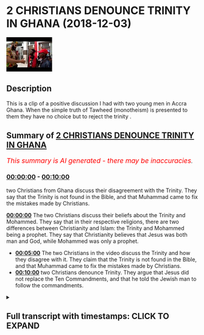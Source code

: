 # 2 CHRISTIANS DENOUNCE TRINITY IN GHANA (2018-12-03)

![alt 2 CHRISTIANS DENOUNCE TRINITY IN GHANA](LHtzRl6ORkw.jpg "2 CHRISTIANS DENOUNCE TRINITY IN GHANA")

## Description

This is a clip of a positive discussion I had with two young men in Accra Ghana. When the simple truth of Tawheed (monotheism) is presented to them they have no choice but to reject the trinity .

## Summary of [2 CHRISTIANS DENOUNCE TRINITY IN GHANA](https://www.youtube.com/watch?v=LHtzRl6ORkw)


*<span style="color:red; font-size:125%">This summary is AI generated - there may be inaccuracies</span>. [](/)*

### [00:00:00](https://www.youtube.com/watch?v=LHtzRl6ORkw&t=0) - [00:10:00](https://www.youtube.com/watch?v=LHtzRl6ORkw&t=600)

two Christians from Ghana discuss their disagreement with the Trinity. They say that the Trinity is not found in the Bible, and that Muhammad came to fix the mistakes made by Christians.

**[00:00:00](https://www.youtube.com/watch?v=LHtzRl6ORkw&t=0)** The two Christians discuss their beliefs about the Trinity and Mohammed. They say that in their respective religions, there are two differences between Christianity and Islam: the Trinity and Mohammed being a prophet. They say that Christianity believes that Jesus was both man and God, while Mohammed was only a prophet.
* **[00:05:00](https://www.youtube.com/watch?v=LHtzRl6ORkw&t=300)** The two Christians in the video discuss the Trinity and how they disagree with it. They claim that the Trinity is not found in the Bible, and that Muhammad came to fix the mistakes made by Christians.
* **[00:10:00](https://www.youtube.com/watch?v=LHtzRl6ORkw&t=600)**  two Christians denounce Trinity. They argue that Jesus did not replace the Ten Commandments, and that he told the Jewish man to follow the commandments.

<details><summary><h2>Full transcript with timestamps: CLICK TO EXPAND</h2></summary>

[0:00:01](https://youtu.be/LHtzRl6ORkw?t=1) [Music]  
[0:00:09](https://youtu.be/LHtzRl6ORkw?t=9) authorities I'm maxed out and your name  
[0:00:19](https://youtu.be/LHtzRl6ORkw?t=19) Tafari now a burger so you asked me a  
[0:00:22](https://youtu.be/LHtzRl6ORkw?t=22) question about Trinity something yeah  
[0:00:23](https://youtu.be/LHtzRl6ORkw?t=23) you're a Muslim and I'm a Christian so  
[0:00:27](https://youtu.be/LHtzRl6ORkw?t=27) in your tribe do you have anything  
[0:00:30](https://youtu.be/LHtzRl6ORkw?t=30) related with the Christian Trinity  
[0:00:32](https://youtu.be/LHtzRl6ORkw?t=32) alright so we as Muslims yeah let me  
[0:00:34](https://youtu.be/LHtzRl6ORkw?t=34) tell you what we believe in now we  
[0:00:37](https://youtu.be/LHtzRl6ORkw?t=37) believe that God is one we believe that  
[0:00:39](https://youtu.be/LHtzRl6ORkw?t=39) he's the ultimate creator Allah is the  
[0:00:43](https://youtu.be/LHtzRl6ORkw?t=43) same God we believe that abraham  
[0:00:45](https://youtu.be/LHtzRl6ORkw?t=45) believed in that Moses believed in that  
[0:00:47](https://youtu.be/LHtzRl6ORkw?t=47) Jesus believed him same good you know  
[0:00:49](https://youtu.be/LHtzRl6ORkw?t=49) when for example Moses was praying  
[0:00:51](https://youtu.be/LHtzRl6ORkw?t=51) Abraham was praying Jesus was praying in  
[0:00:52](https://youtu.be/LHtzRl6ORkw?t=52) the book and for example the Garden of  
[0:00:54](https://youtu.be/LHtzRl6ORkw?t=54) Gethsemane he fell on his face and he  
[0:00:56](https://youtu.be/LHtzRl6ORkw?t=56) prayed we believe he was praying to the  
[0:00:58](https://youtu.be/LHtzRl6ORkw?t=58) same God we believe in yeah there's no  
[0:01:00](https://youtu.be/LHtzRl6ORkw?t=60) different God it's the same the creator  
[0:01:02](https://youtu.be/LHtzRl6ORkw?t=62) of the heavens and the earth yeah in  
[0:01:06](https://youtu.be/LHtzRl6ORkw?t=66) Christianity we know the change is God  
[0:01:09](https://youtu.be/LHtzRl6ORkw?t=69) the Father God the Son God the Holy  
[0:01:12](https://youtu.be/LHtzRl6ORkw?t=72) Spirit  
[0:01:13](https://youtu.be/LHtzRl6ORkw?t=73) so you mean in your tribe these three  
[0:01:16](https://youtu.be/LHtzRl6ORkw?t=76) things are one so we for us we don't  
[0:01:19](https://youtu.be/LHtzRl6ORkw?t=79) believe that we believe that God is one  
[0:01:21](https://youtu.be/LHtzRl6ORkw?t=81) the Holy Spirit is not God and Jesus is  
[0:01:24](https://youtu.be/LHtzRl6ORkw?t=84) not good so we say Jesus never claimed  
[0:01:26](https://youtu.be/LHtzRl6ORkw?t=86) to be God the Holy Spirit never claims  
[0:01:29](https://youtu.be/LHtzRl6ORkw?t=89) to be God and it doesn't make sense for  
[0:01:32](https://youtu.be/LHtzRl6ORkw?t=92) there to be father as God and the son  
[0:01:34](https://youtu.be/LHtzRl6ORkw?t=94) has gotten Holy Spirit is God yet  
[0:01:36](https://youtu.be/LHtzRl6ORkw?t=96) there's one God that's three gods we say  
[0:01:38](https://youtu.be/LHtzRl6ORkw?t=98) that that's logically impossible you see  
[0:01:40](https://youtu.be/LHtzRl6ORkw?t=100) what I'm saying also it doesn't make  
[0:01:42](https://youtu.be/LHtzRl6ORkw?t=102) sense for us to say that Jesus 100% man  
[0:01:45](https://youtu.be/LHtzRl6ORkw?t=105) and 100% God we say that how does it how  
[0:01:49](https://youtu.be/LHtzRl6ORkw?t=109) can he be a hundred percent man and a  
[0:01:51](https://youtu.be/LHtzRl6ORkw?t=111) hundred percent for example Jesus he was  
[0:01:52](https://youtu.be/LHtzRl6ORkw?t=112) II he was thirsty in the Bible he went  
[0:01:55](https://youtu.be/LHtzRl6ORkw?t=115) to the fig tree he didn't know that it  
[0:01:56](https://youtu.be/LHtzRl6ORkw?t=116) was producing he said where's the  
[0:01:58](https://youtu.be/LHtzRl6ORkw?t=118) where's the FIGS didn't know where the  
[0:02:00](https://youtu.be/LHtzRl6ORkw?t=120) figs were so he had he says in the book  
[0:02:02](https://youtu.be/LHtzRl6ORkw?t=122) of Martin mark chapter 13 verse 39 he  
[0:02:04](https://youtu.be/LHtzRl6ORkw?t=124) says that no one knows the hour except  
[0:02:06](https://youtu.be/LHtzRl6ORkw?t=126) for who  
[0:02:07](https://youtu.be/LHtzRl6ORkw?t=127) the father only the father but the Holy  
[0:02:09](https://youtu.be/LHtzRl6ORkw?t=129) Spirit didn't know the hour and Jesus  
[0:02:10](https://youtu.be/LHtzRl6ORkw?t=130) didn't not know the hour but if he was  
[0:02:13](https://youtu.be/LHtzRl6ORkw?t=133) God then he knew everything that how  
[0:02:14](https://youtu.be/LHtzRl6ORkw?t=134) comes he does not know the hour just who  
[0:02:16](https://youtu.be/LHtzRl6ORkw?t=136) I'm saying so we're saying that God is  
[0:02:18](https://youtu.be/LHtzRl6ORkw?t=138) all-knowing all-powerful all strong he's  
[0:02:21](https://youtu.be/LHtzRl6ORkw?t=141) the beginning he is he doesn't end this  
[0:02:24](https://youtu.be/LHtzRl6ORkw?t=144) is good and so if Jesus was God he has  
[0:02:27](https://youtu.be/LHtzRl6ORkw?t=147) to have the same attributes but in the  
[0:02:29](https://youtu.be/LHtzRl6ORkw?t=149) Bible we find that he doesn't have those  
[0:02:31](https://youtu.be/LHtzRl6ORkw?t=151) attributes they all say okay but hold on  
[0:02:34](https://youtu.be/LHtzRl6ORkw?t=154) Jesus was 100% man 100% God we say  
[0:02:37](https://youtu.be/LHtzRl6ORkw?t=157) that's a contradiction you can't be a  
[0:02:39](https://youtu.be/LHtzRl6ORkw?t=159) hundred percent man and 100 percent good  
[0:02:40](https://youtu.be/LHtzRl6ORkw?t=160) yeah so we say that this whole idea of  
[0:02:43](https://youtu.be/LHtzRl6ORkw?t=163) the Trinity is not even mentioned it's  
[0:02:45](https://youtu.be/LHtzRl6ORkw?t=165) not mentioned in the Bible properly yeah  
[0:02:48](https://youtu.be/LHtzRl6ORkw?t=168) so I just need your final conclusion you  
[0:02:52](https://youtu.be/LHtzRl6ORkw?t=172) mean God is a spirit we say God we don't  
[0:02:56](https://youtu.be/LHtzRl6ORkw?t=176) call him a spirit we just say is the  
[0:02:57](https://youtu.be/LHtzRl6ORkw?t=177) most powerful or creator the the  
[0:03:00](https://youtu.be/LHtzRl6ORkw?t=180) all-powerful creator that knows all and  
[0:03:03](https://youtu.be/LHtzRl6ORkw?t=183) and is the creator of the heavens and  
[0:03:05](https://youtu.be/LHtzRl6ORkw?t=185) the earth  
[0:03:05](https://youtu.be/LHtzRl6ORkw?t=185) yeah and everything goes back to him  
[0:03:07](https://youtu.be/LHtzRl6ORkw?t=187) everything goes back to him he is  
[0:03:10](https://youtu.be/LHtzRl6ORkw?t=190) everything is submissive to him  
[0:03:11](https://youtu.be/LHtzRl6ORkw?t=191) he's the most powerful one now the thing  
[0:03:13](https://youtu.be/LHtzRl6ORkw?t=193) is not there's two differences between  
[0:03:14](https://youtu.be/LHtzRl6ORkw?t=194) Christianity and Islam one difference is  
[0:03:17](https://youtu.be/LHtzRl6ORkw?t=197) the Trinity so we don't believe in the  
[0:03:19](https://youtu.be/LHtzRl6ORkw?t=199) Trinity but we do believe in Jesus we  
[0:03:21](https://youtu.be/LHtzRl6ORkw?t=201) say he was the Messiah was the question  
[0:03:23](https://youtu.be/LHtzRl6ORkw?t=203) now yeah yeah so we believe that he was  
[0:03:25](https://youtu.be/LHtzRl6ORkw?t=205) a messiah  
[0:03:26](https://youtu.be/LHtzRl6ORkw?t=206) yes he was the Messiah yeah now we don't  
[0:03:29](https://youtu.be/LHtzRl6ORkw?t=209) say it was God son because the Bible  
[0:03:31](https://youtu.be/LHtzRl6ORkw?t=211) says blessed be the peacemakers for they  
[0:03:33](https://youtu.be/LHtzRl6ORkw?t=213) shall be called the sons of God and the  
[0:03:36](https://youtu.be/LHtzRl6ORkw?t=216) Bible also said to David today you're my  
[0:03:39](https://youtu.be/LHtzRl6ORkw?t=219) son today I have begotten you the same  
[0:03:41](https://youtu.be/LHtzRl6ORkw?t=221) thing that he said to Jesus because if  
[0:03:43](https://youtu.be/LHtzRl6ORkw?t=223) you ask a Christian if we're all God's  
[0:03:44](https://youtu.be/LHtzRl6ORkw?t=224) children what's the difference between  
[0:03:45](https://youtu.be/LHtzRl6ORkw?t=225) me and Jesus now and then he will say  
[0:03:47](https://youtu.be/LHtzRl6ORkw?t=227) look he's begotten and not made yeah I  
[0:03:51](https://youtu.be/LHtzRl6ORkw?t=231) have the question yeah if you believe in  
[0:03:54](https://youtu.be/LHtzRl6ORkw?t=234) Jesus why do you still pray to mom we  
[0:03:59](https://youtu.be/LHtzRl6ORkw?t=239) don't pray to Muhammad  
[0:04:00](https://youtu.be/LHtzRl6ORkw?t=240) okay now so Mohammed for us is a prophet  
[0:04:04](https://youtu.be/LHtzRl6ORkw?t=244) and messenger just like Jesus so Jesus  
[0:04:06](https://youtu.be/LHtzRl6ORkw?t=246) was the messenger prophet Messiah like  
[0:04:09](https://youtu.be/LHtzRl6ORkw?t=249) the Bible says he was a messenger he  
[0:04:11](https://youtu.be/LHtzRl6ORkw?t=251) says he was a prophet preach teachings  
[0:04:20](https://youtu.be/LHtzRl6ORkw?t=260) just like we follow Jesus his teachings  
[0:04:22](https://youtu.be/LHtzRl6ORkw?t=262) so for us we say that the message didn't  
[0:04:25](https://youtu.be/LHtzRl6ORkw?t=265) stop with Jesus because Jesus says have  
[0:04:28](https://youtu.be/LHtzRl6ORkw?t=268) many things to say unto you but you  
[0:04:29](https://youtu.be/LHtzRl6ORkw?t=269) cannot bear them now he talks about  
[0:04:30](https://youtu.be/LHtzRl6ORkw?t=270) someone in the future coming and the  
[0:04:32](https://youtu.be/LHtzRl6ORkw?t=272) Bible also says in the Book of Isaiah 42  
[0:04:34](https://youtu.be/LHtzRl6ORkw?t=274) it says there'll be a messenger that  
[0:04:36](https://youtu.be/LHtzRl6ORkw?t=276) will come in the air to the Arabs and  
[0:04:38](https://youtu.be/LHtzRl6ORkw?t=278) people of Kedar and so who was this  
[0:04:41](https://youtu.be/LHtzRl6ORkw?t=281) message that came to the people of kada  
[0:04:42](https://youtu.be/LHtzRl6ORkw?t=282) we say it was perform a hammer so he was  
[0:04:45](https://youtu.be/LHtzRl6ORkw?t=285) continuing on from what jesus said he  
[0:04:47](https://youtu.be/LHtzRl6ORkw?t=287) didn't say Jesus was a liar  
[0:04:48](https://youtu.be/LHtzRl6ORkw?t=288) no Jesus was a truthful man he spoke the  
[0:04:50](https://youtu.be/LHtzRl6ORkw?t=290) truth who believed in Jesus who was the  
[0:04:52](https://youtu.be/LHtzRl6ORkw?t=292) messenger was the Messiah we believe  
[0:04:54](https://youtu.be/LHtzRl6ORkw?t=294) that he cured the dead with God  
[0:04:55](https://youtu.be/LHtzRl6ORkw?t=295) permission that he raised it so he  
[0:04:56](https://youtu.be/LHtzRl6ORkw?t=296) raised the dead we've got a heal a cured  
[0:04:58](https://youtu.be/LHtzRl6ORkw?t=298) the blow of God's permission that he was  
[0:05:00](https://youtu.be/LHtzRl6ORkw?t=300) conceived immaculately from Mary who  
[0:05:02](https://youtu.be/LHtzRl6ORkw?t=302) believed in all of that but we just  
[0:05:04](https://youtu.be/LHtzRl6ORkw?t=304) don't believe that he was God or that he  
[0:05:06](https://youtu.be/LHtzRl6ORkw?t=306) was the son of God yeah he wasn't the  
[0:05:11](https://youtu.be/LHtzRl6ORkw?t=311) son of God in a physical way because we  
[0:05:13](https://youtu.be/LHtzRl6ORkw?t=313) say human beings have the children but  
[0:05:15](https://youtu.be/LHtzRl6ORkw?t=315) God doesn't have physical children so  
[0:05:17](https://youtu.be/LHtzRl6ORkw?t=317) the Bible makes it clear that the word  
[0:05:19](https://youtu.be/LHtzRl6ORkw?t=319) son is metaphor it just means like it's  
[0:05:22](https://youtu.be/LHtzRl6ORkw?t=322) not real it's not physical like you  
[0:05:23](https://youtu.be/LHtzRl6ORkw?t=323) don't have a wife or something  
[0:05:27](https://youtu.be/LHtzRl6ORkw?t=327) don't you think this is special son  
[0:05:29](https://youtu.be/LHtzRl6ORkw?t=329) because the day you was born doors doors  
[0:05:35](https://youtu.be/LHtzRl6ORkw?t=335) have bright this dog like doors in Vegas  
[0:05:37](https://youtu.be/LHtzRl6ORkw?t=337) that lid three wise man's where he was  
[0:05:40](https://youtu.be/LHtzRl6ORkw?t=340) born and before he was born a prophecy  
[0:05:45](https://youtu.be/LHtzRl6ORkw?t=345) was already made we believe you a  
[0:05:47](https://youtu.be/LHtzRl6ORkw?t=347) special we agree that he was a special  
[0:05:49](https://youtu.be/LHtzRl6ORkw?t=349) man one of the most special men in the  
[0:05:51](https://youtu.be/LHtzRl6ORkw?t=351) whole of history we agree just like  
[0:05:53](https://youtu.be/LHtzRl6ORkw?t=353) Abraham was a special man and just like  
[0:05:55](https://youtu.be/LHtzRl6ORkw?t=355) Moses was a special man the story of the  
[0:05:57](https://youtu.be/LHtzRl6ORkw?t=357) wise men only appears with one of the  
[0:05:59](https://youtu.be/LHtzRl6ORkw?t=359) Gospels  
[0:05:59](https://youtu.be/LHtzRl6ORkw?t=359) some say they cast aspersions on it but  
[0:06:02](https://youtu.be/LHtzRl6ORkw?t=362) we don't to go into that yeah the story  
[0:06:04](https://youtu.be/LHtzRl6ORkw?t=364) of the three wise men some say it was  
[0:06:05](https://youtu.be/LHtzRl6ORkw?t=365) taken from preliterate items or whatever  
[0:06:07](https://youtu.be/LHtzRl6ORkw?t=367) what to get about that yeah the point is  
[0:06:09](https://youtu.be/LHtzRl6ORkw?t=369) yes we agree that he was a special man  
[0:06:13](https://youtu.be/LHtzRl6ORkw?t=373) he was the Messiah he was a messenger so  
[0:06:16](https://youtu.be/LHtzRl6ORkw?t=376) does this make sense yeah so really  
[0:06:19](https://youtu.be/LHtzRl6ORkw?t=379) there's not much difference between if  
[0:06:20](https://youtu.be/LHtzRl6ORkw?t=380) we agree there really you're more like  
[0:06:22](https://youtu.be/LHtzRl6ORkw?t=382) Muslim because if you don't believe in  
[0:06:33](https://youtu.be/LHtzRl6ORkw?t=393) the Trinity if you eat you can't be a  
[0:06:36](https://youtu.be/LHtzRl6ORkw?t=396) Christian and not believe in the Trinity  
[0:06:38](https://youtu.be/LHtzRl6ORkw?t=398) but really and truly I think both of you  
[0:06:40](https://youtu.be/LHtzRl6ORkw?t=400) deep down you don't believe in the  
[0:06:42](https://youtu.be/LHtzRl6ORkw?t=402) Trinity because if so if I were to ask  
[0:06:44](https://youtu.be/LHtzRl6ORkw?t=404) you how can you have the father is God  
[0:06:46](https://youtu.be/LHtzRl6ORkw?t=406) the Son is God Holy Spirit is God yet  
[0:06:48](https://youtu.be/LHtzRl6ORkw?t=408) there's one God you'll say no I can't  
[0:06:50](https://youtu.be/LHtzRl6ORkw?t=410) explain I asked you cuss in the Bible  
[0:06:55](https://youtu.be/LHtzRl6ORkw?t=415) they said God is the word is the word  
[0:06:59](https://youtu.be/LHtzRl6ORkw?t=419) it's a powerful word meaning he's not a  
[0:07:02](https://youtu.be/LHtzRl6ORkw?t=422) human he's his period yes yes yeah so if  
[0:07:08](https://youtu.be/LHtzRl6ORkw?t=428) he said God is know you were saying  
[0:07:13](https://youtu.be/LHtzRl6ORkw?t=433) something you said Allah is a spirit I  
[0:07:16](https://youtu.be/LHtzRl6ORkw?t=436) said we don't we don't call him a spirit  
[0:07:18](https://youtu.be/LHtzRl6ORkw?t=438) we don't that's not a name that he  
[0:07:20](https://youtu.be/LHtzRl6ORkw?t=440) refers to himself as even in the Old  
[0:07:22](https://youtu.be/LHtzRl6ORkw?t=442) Testament it doesn't refer to himself as  
[0:07:23](https://youtu.be/LHtzRl6ORkw?t=443) the spirit  
[0:07:24](https://youtu.be/LHtzRl6ORkw?t=444) so in the quran does it say Allah is a  
[0:07:29](https://youtu.be/LHtzRl6ORkw?t=449) word  
[0:07:30](https://youtu.be/LHtzRl6ORkw?t=450) what does is here so Allah you know and  
[0:07:33](https://youtu.be/LHtzRl6ORkw?t=453) Jesus he said why have you forsaken me  
[0:07:36](https://youtu.be/LHtzRl6ORkw?t=456) the Aramaic was Eloi Eloi Lema  
[0:07:38](https://youtu.be/LHtzRl6ORkw?t=458) sabachthani yeah he said this one he was  
[0:07:40](https://youtu.be/LHtzRl6ORkw?t=460) on the cross apparently we don't believe  
[0:07:42](https://youtu.be/LHtzRl6ORkw?t=462) he was crucified or killed by the way we  
[0:07:43](https://youtu.be/LHtzRl6ORkw?t=463) believe God raised him like the Bible  
[0:07:45](https://youtu.be/LHtzRl6ORkw?t=465) says he was ascended to God he rescued  
[0:07:47](https://youtu.be/LHtzRl6ORkw?t=467) him but Eli the word Allah and Aramaic  
[0:07:50](https://youtu.be/LHtzRl6ORkw?t=470) is the same as the word Allah in Arabic  
[0:07:53](https://youtu.be/LHtzRl6ORkw?t=473) why don't you know him you know him in  
[0:07:56](https://youtu.be/LHtzRl6ORkw?t=476) the in the Old Testament okay it's like  
[0:07:58](https://youtu.be/LHtzRl6ORkw?t=478) Allah yeah okay yeah why don't you guys  
[0:08:00](https://youtu.be/LHtzRl6ORkw?t=480) believe that he was crucified  
[0:08:02](https://youtu.be/LHtzRl6ORkw?t=482) so we yeah we say that he got rescued  
[0:08:05](https://youtu.be/LHtzRl6ORkw?t=485) him because remember if you look in the  
[0:08:07](https://youtu.be/LHtzRl6ORkw?t=487) New Testament it says take this cup away  
[0:08:09](https://youtu.be/LHtzRl6ORkw?t=489) from me take this cup away from me Jesus  
[0:08:11](https://youtu.be/LHtzRl6ORkw?t=491) didn't want to be crucified in the New  
[0:08:13](https://youtu.be/LHtzRl6ORkw?t=493) Testament he was asking to be redeemed  
[0:08:15](https://youtu.be/LHtzRl6ORkw?t=495) so we say that God rescued him and  
[0:08:17](https://youtu.be/LHtzRl6ORkw?t=497) that's why in some of the Gospel  
[0:08:19](https://youtu.be/LHtzRl6ORkw?t=499) accounts he in fact all of the Gospels  
[0:08:21](https://youtu.be/LHtzRl6ORkw?t=501) say if not three of them three or four  
[0:08:24](https://youtu.be/LHtzRl6ORkw?t=504) say he ascended said so we believe you  
[0:08:27](https://youtu.be/LHtzRl6ORkw?t=507) know how he ascended he was risen we  
[0:08:29](https://youtu.be/LHtzRl6ORkw?t=509) said and he was risen to the right hand  
[0:08:31](https://youtu.be/LHtzRl6ORkw?t=511) of God we believe in that we believe  
[0:08:32](https://youtu.be/LHtzRl6ORkw?t=512) Jesus ascended but he didn't come back  
[0:08:34](https://youtu.be/LHtzRl6ORkw?t=514) down so we have that narrative we don't  
[0:08:36](https://youtu.be/LHtzRl6ORkw?t=516) say that how can God die anyways think  
[0:08:38](https://youtu.be/LHtzRl6ORkw?t=518) about that if God died okay God who's  
[0:08:40](https://youtu.be/LHtzRl6ORkw?t=520) gonna be the creator of the heavens and  
[0:08:42](https://youtu.be/LHtzRl6ORkw?t=522) who's going to maintain the universe if  
[0:08:44](https://youtu.be/LHtzRl6ORkw?t=524) that happened you get it so we said  
[0:08:46](https://youtu.be/LHtzRl6ORkw?t=526) anything happen like that  
[0:08:47](https://youtu.be/LHtzRl6ORkw?t=527) God didn't die God cannot die because  
[0:08:49](https://youtu.be/LHtzRl6ORkw?t=529) God is not a man like the Old Testament  
[0:08:50](https://youtu.be/LHtzRl6ORkw?t=530) says you see what I'm saying how can God  
[0:08:53](https://youtu.be/LHtzRl6ORkw?t=533) be a man and I go to the toilet in fluid  
[0:08:55](https://youtu.be/LHtzRl6ORkw?t=535) all of this we say it's not possible  
[0:08:56](https://youtu.be/LHtzRl6ORkw?t=536) yeah  
[0:09:01](https://youtu.be/LHtzRl6ORkw?t=541) now I don't believe God can eat food and  
[0:09:07](https://youtu.be/LHtzRl6ORkw?t=547) yeah so the question if you don't  
[0:09:09](https://youtu.be/LHtzRl6ORkw?t=549) believe that God can't you food and die  
[0:09:10](https://youtu.be/LHtzRl6ORkw?t=550) then you once again this you believe in  
[0:09:13](https://youtu.be/LHtzRl6ORkw?t=553) what I believe you go down saying you  
[0:09:15](https://youtu.be/LHtzRl6ORkw?t=555) are Muslim in a way now I'm not fully  
[0:09:17](https://youtu.be/LHtzRl6ORkw?t=557) Muslim yet because you haven't done that  
[0:09:18](https://youtu.be/LHtzRl6ORkw?t=558) you had a but you have in this aspect  
[0:09:21](https://youtu.be/LHtzRl6ORkw?t=561) you're closer to Islam then you ask  
[0:09:23](https://youtu.be/LHtzRl6ORkw?t=563) Christianity because the Christian would  
[0:09:24](https://youtu.be/LHtzRl6ORkw?t=564) maintain that God Jesus 100% man 100%  
[0:09:28](https://youtu.be/LHtzRl6ORkw?t=568) God he ate food he died  
[0:09:30](https://youtu.be/LHtzRl6ORkw?t=570) everything he was risen a third day  
[0:09:32](https://youtu.be/LHtzRl6ORkw?t=572) everything we say no it's not he didn't  
[0:09:35](https://youtu.be/LHtzRl6ORkw?t=575) eat food and died and these things you  
[0:09:36](https://youtu.be/LHtzRl6ORkw?t=576) get it  
[0:09:37](https://youtu.be/LHtzRl6ORkw?t=577) so really the reason why prophet  
[0:09:39](https://youtu.be/LHtzRl6ORkw?t=579) muhammad came was to fix because let me  
[0:09:40](https://youtu.be/LHtzRl6ORkw?t=580) tell you the truth the questions where  
[0:09:42](https://youtu.be/LHtzRl6ORkw?t=582) did the trinity come from yeah if it  
[0:09:45](https://youtu.be/LHtzRl6ORkw?t=585) didn't come from the Bible because  
[0:09:46](https://youtu.be/LHtzRl6ORkw?t=586) there's no verse in the Bible which  
[0:09:47](https://youtu.be/LHtzRl6ORkw?t=587) tells us the father is God the Son is  
[0:09:49](https://youtu.be/LHtzRl6ORkw?t=589) God the Holy Spirit is God co-equal Co  
[0:09:51](https://youtu.be/LHtzRl6ORkw?t=591) eternal independent doesn't say that I  
[0:09:53](https://youtu.be/LHtzRl6ORkw?t=593) do understand you but it the prophecy  
[0:09:56](https://youtu.be/LHtzRl6ORkw?t=596) also said he will change the world and  
[0:09:59](https://youtu.be/LHtzRl6ORkw?t=599) you can go through the Father without  
[0:10:03](https://youtu.be/LHtzRl6ORkw?t=603) passing through the son after I want to  
[0:10:06](https://youtu.be/LHtzRl6ORkw?t=606) explain something in this way yeah okay  
[0:10:09](https://youtu.be/LHtzRl6ORkw?t=609) Jesus cried brought the grace to Rome  
[0:10:13](https://youtu.be/LHtzRl6ORkw?t=613) Greece yes grace a grace to let's say we  
[0:10:18](https://youtu.be/LHtzRl6ORkw?t=618) please the ten commandments because both  
[0:10:22](https://youtu.be/LHtzRl6ORkw?t=622) of us we do know we we couldn't obey the  
[0:10:26](https://youtu.be/LHtzRl6ORkw?t=626) temple so he came down to make it simple  
[0:10:29](https://youtu.be/LHtzRl6ORkw?t=629) but the thing is when he was the Jewish  
[0:10:32](https://youtu.be/LHtzRl6ORkw?t=632) man came to him yeah Jewish might be a  
[0:10:34](https://youtu.be/LHtzRl6ORkw?t=634) book of Mark chapter 12 verse 29  
[0:10:36](https://youtu.be/LHtzRl6ORkw?t=636) yeah check it out but you think I'm  
[0:10:37](https://youtu.be/LHtzRl6ORkw?t=637) lying book of Mark chapter 12 verse 29  
[0:10:40](https://youtu.be/LHtzRl6ORkw?t=640) Jewish man came to him he said I want  
[0:10:42](https://youtu.be/LHtzRl6ORkw?t=642) salvation I want to be saved  
[0:10:44](https://youtu.be/LHtzRl6ORkw?t=644) What did he say terms I'm gonna replace  
[0:10:46](https://youtu.be/LHtzRl6ORkw?t=646) the commandments he said no he said  
[0:10:48](https://youtu.be/LHtzRl6ORkw?t=648) follow the commandments he said follow  
[0:10:51](https://youtu.be/LHtzRl6ORkw?t=651) the commandments what's the first  
[0:10:52](https://youtu.be/LHtzRl6ORkw?t=652) commandment believe in one God he didn't  
[0:10:54](https://youtu.be/LHtzRl6ORkw?t=654) say believe in father is God the Son is  
[0:10:56](https://youtu.be/LHtzRl6ORkw?t=656) God the Holy Spirit is God What did he  
[0:10:58](https://youtu.be/LHtzRl6ORkw?t=658) say he said believe in one God you know  
[0:11:01](https://youtu.be/LHtzRl6ORkw?t=661) that's the commandment so we're saying  
[0:11:03](https://youtu.be/LHtzRl6ORkw?t=663) go back to the commandments because  
[0:11:04](https://youtu.be/LHtzRl6ORkw?t=664) that's what Jesus if he was here now  
[0:11:05](https://youtu.be/LHtzRl6ORkw?t=665) yeah if he was with us and it's more an  
[0:11:07](https://youtu.be/LHtzRl6ORkw?t=667) octorok if you asked him the same  
[0:11:09](https://youtu.be/LHtzRl6ORkw?t=669) question yeah he will say to you the  
[0:11:11](https://youtu.be/LHtzRl6ORkw?t=671) same answer he said she the same answer  
[0:11:13](https://youtu.be/LHtzRl6ORkw?t=673) that he told that Jewish man he said  
[0:11:14](https://youtu.be/LHtzRl6ORkw?t=674) follow the commandments  
[0:11:15](https://youtu.be/LHtzRl6ORkw?t=675) and you say to him social I believe in  
[0:11:17](https://youtu.be/LHtzRl6ORkw?t=677) the Father Son Holy Spirit I said no  
[0:11:19](https://youtu.be/LHtzRl6ORkw?t=679) just follow the commandments because  
[0:11:20](https://youtu.be/LHtzRl6ORkw?t=680) that's what he said to that Jewish man  
[0:11:22](https://youtu.be/LHtzRl6ORkw?t=682) in the Bible it's in the Bible so that's  
[0:11:24](https://youtu.be/LHtzRl6ORkw?t=684) where this agreement think about it well  
[0:11:27](https://youtu.be/LHtzRl6ORkw?t=687) thank you thank you anytime you got your  
[0:11:42](https://youtu.be/LHtzRl6ORkw?t=702) phone you take all the references  
</details>
